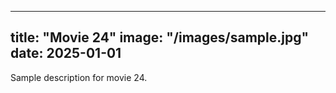 
---
title: "Movie 24"
image: "/images/sample.jpg"
date: 2025-01-01
---
Sample description for movie 24.

